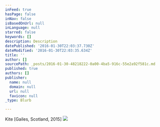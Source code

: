 ```yaml
---
inFeed: true
hasPage: false
inNav: false
isBasedOnUrl: null
inLanguage: null
starred: false
keywords: []
description: Description
datePublished: '2016-01-30T22:03:37.730Z'
dateModified: '2016-01-30T22:03:35.634Z'
title: ''
author: []
sourcePath: _posts/2016-01-30-48218222-0a00-4ba5-916c-55e2a92f581c.md
published: true
authors: []
publisher:
  name: null
  domain: null
  url: null
  favicon: null
_type: Blurb

---
```

Kite \[Gailes, Scotland, 2015\]
![](https://the-grid-user-content.s3-us-west-2.amazonaws.com/0dd8f7bf-fdce-4f49-b4e7-aa2fde05bf9f.JPG)